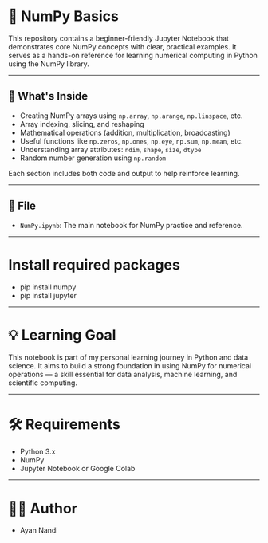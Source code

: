 # 🧮 NumPy Basics 

This repository contains a beginner-friendly Jupyter Notebook that demonstrates core NumPy concepts with clear, practical examples. It serves as a hands-on reference for learning numerical computing in Python using the NumPy library.

---

## 📘 What's Inside

- Creating NumPy arrays using `np.array`, `np.arange`, `np.linspace`, etc.
- Array indexing, slicing, and reshaping
- Mathematical operations (addition, multiplication, broadcasting)
- Useful functions like `np.zeros`, `np.ones`, `np.eye`, `np.sum`, `np.mean`, etc.
- Understanding array attributes: `ndim`, `shape`, `size`, `dtype`
- Random number generation using `np.random`

Each section includes both code and output to help reinforce learning.

---

## 📂 File

- `NumPy.ipynb`: The main notebook for NumPy practice and reference.

---

# Install required packages
- pip install numpy 
- pip install jupyter

---

# 💡 Learning Goal
This notebook is part of my personal learning journey in Python and data science. It aims to build a strong foundation in using NumPy for numerical operations — a skill essential for data analysis, machine learning, and scientific computing.

----

# 🛠 Requirements

- Python 3.x
- NumPy
- Jupyter Notebook or Google Colab

----

# 🙋‍♂️ Author
  - Ayan Nandi
